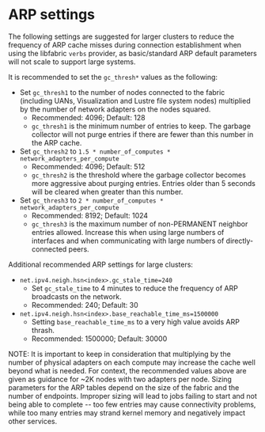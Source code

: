 # ARP settings

The following settings are suggested for larger clusters to reduce the frequency of ARP cache misses during connection establishment when using the libfabric `verbs` provider, as basic/standard ARP default parameters will not scale to support large systems.

It is recommended to set the `gc_thresh*` values as the following:

- Set `gc_thresh1` to the number of nodes connected to the fabric (including UANs, Visualization and Lustre file system nodes) multiplied by the number of network adapters on the nodes squared.
  - Recommended: 4096; Default: 128
  - `gc_thresh1` is the minimum number of entries to keep. The garbage collector will not purge entries if there are fewer than this number in the ARP cache.
- Set `gc_thresh2` to `1.5 * number_of_computes * network_adapters_per_compute`
  - Recommended: 4096; Default: 512
  - `gc_thresh2` is the threshold where the garbage collector becomes more aggressive about purging entries. Entries older than 5 seconds will be cleared when greater than this number.
- Set `gc_thresh3` to `2 * number_of_computes * network_adapters_per_compute`
  - Recommended: 8192; Default: 1024
  - `gc_thresh3` is the maximum number of non-PERMANENT neighbor entries allowed. Increase this when using large numbers of interfaces and when communicating with large numbers of directly-connected peers.

Additional recommended ARP settings for large clusters:

- `net.ipv4.neigh.hsn<index>.gc_stale_time=240`
  - Set `gc_stale_time` to 4 minutes to reduce the frequency of ARP broadcasts on the network.
  - Recommended: 240; Default: 30
- `net.ipv4.neigh.hsn<index>.base_reachable_time_ms=1500000`
  - Setting `base_reachable_time_ms` to a very high value avoids ARP thrash.
  - Recommended: 1500000; Default: 30000

NOTE: It is important to keep in consideration that multiplying by the number of physical adapters on each compute may increase the cache well beyond what is needed. For context, the recommended values above are given as guidance for ~2K nodes with two adapters per node. Sizing parameters for the ARP tables depend on the size of the fabric and the number of endpoints. Improper sizing will lead to jobs failing to start and not being able to complete -- too few entries may cause connectivity problems, while too many entries may strand kernel memory and negatively impact other services.
